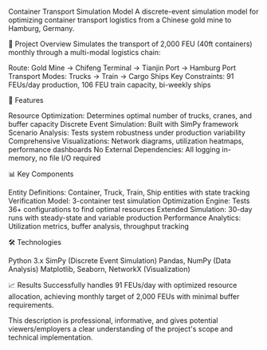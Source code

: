 Container Transport Simulation Model
A discrete-event simulation model for optimizing container transport logistics from a Chinese gold mine to Hamburg, Germany. 

🎯 Project Overview
Simulates the transport of 2,000 FEU (40ft containers) monthly through a multi-modal logistics chain:

Route: Gold Mine → Chifeng Terminal → Tianjin Port → Hamburg Port
Transport Modes: Trucks → Train → Cargo Ships
Key Constraints: 91 FEUs/day production, 106 FEU train capacity, bi-weekly ships

🔧 Features

Resource Optimization: Determines optimal number of trucks, cranes, and buffer capacity
Discrete Event Simulation: Built with SimPy framework
Scenario Analysis: Tests system robustness under production variability
Comprehensive Visualizations: Network diagrams, utilization heatmaps, performance dashboards
No External Dependencies: All logging in-memory, no file I/O required

📊 Key Components

Entity Definitions: Container, Truck, Train, Ship entities with state tracking
Verification Model: 3-container test simulation
Optimization Engine: Tests 36+ configurations to find optimal resources
Extended Simulation: 30-day runs with steady-state and variable production
Performance Analytics: Utilization metrics, buffer analysis, throughput tracking

🛠️ Technologies

Python 3.x
SimPy (Discrete Event Simulation)
Pandas, NumPy (Data Analysis)
Matplotlib, Seaborn, NetworkX (Visualization)

📈 Results
Successfully handles 91 FEUs/day with optimized resource allocation, achieving monthly target of 2,000 FEUs with minimal buffer requirements.

This description is professional, informative, and gives potential viewers/employers a clear understanding of the project's scope and technical implementation.
